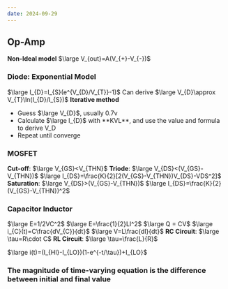 ```yaml
---
date: 2024-09-29
---
```

## Op-Amp
**Non-Ideal model**
$\large V_{out}=A(V_{+}-V_{-})$
### Diode: Exponential Model
$\large I_{D}=I_{S}(e^{V_{D}/V_{T}}-1)$   Can derive $\large V_{D}\approx V_{T}\ln(I_{D}/I_{S})$
**Iterative method**
- Guess $\large V_{D}$, usually 0.7v
- Calculate $\large I_{D}$ with \*\*KVL\*\*, and use the value and formula to derive V_D
- Repeat until converge
### MOSFET
**Cut-off**: $\large V_{GS}<V_{THN}$
**Triode**: $\large V_{DS}<(V_{GS}-V_{THN})$
$\large I_{DS}=\frac{K}{2}[2(V_{GS}-V_{THN})V_{DS}-VDS^2]$
**Saturation**: $\large V_{DS}>(V_{GS}-V_{THN})$
$\large I_{DS}=\frac{K}{2}(V_{GS}-V_{THN})^2$
### Capacitor                                  Inductor
$\large E=1/2VC^2$                                          $\large E=\frac{1}{2}LI^2$
$\large Q = CV$
$\large i_{C}(t)=C\frac{dV_{C}}{dt}$                                         $\large V=L\frac{dI}{dt}$
**RC Circuit**: $\large \tau=R\cdot C$                               **RL Circuit**: $\large \tau=\frac{L}{R}$

$\large i(t)=(I_{HI}-I_{LO})(1-e^{-t/\tau})+I_{LO}$
### The magnitude of time-varying equation is the difference between initial and final value
